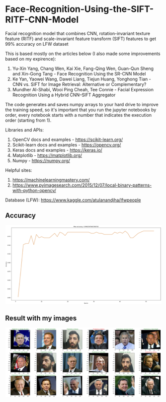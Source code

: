 # Face-Recognition-Using-the-SIFT-RITF-CNN-Model
Facial recognition model that combines CNN, rotation-invariant texture feature (RITF) and scale-invariant feature transform (SIFT) features to get 99% accuracy on LFW dataset

This is based mostly on the articles below (I also made some improvements based on my expirence):

1. Yu-Xin Yang, Chang Wen, Kai Xie, Fang-Qing Wen, Guan-Qun Sheng and Xin-Gong Tang - Face Recognition Using the SR-CNN Model
2. Ke Yan, Yaowei Wang, Dawei Liang, Tiejun Huang, Yonghong Tian - CNN vs. SIFT for Image Retrieval: Alternative or Complementary?
3. Mundher Al-Shabi, Wooi Ping Cheah, Tee Connie - Facial Expression Recognition Using a Hybrid CNN–SIFT Aggregator


The code generates and saves numpy arrays to your hard drive to improve the training speed, so it's important that you run the jupyter notebooks by order,
every notebook starts with a number that indicates the execution order (starting from 1).


Libraries and APIs:
1. OpenCV docs and examples - https://scikit-learn.org/
2. Scikit-learn docs and examples - https://opencv.org/
3. Keras docs and examples - https://keras.io/
4. Matplotlib - https://matplotlib.org/
5. Numpy - https://numpy.org/


Helpful sites:
1. https://machinelearningmastery.com/
2. https://www.pyimagesearch.com/2015/12/07/local-binary-patterns-with-python-opencv/

Database (LFW): https://www.kaggle.com/atulanandjha/lfwpeople

## Accuracy
![Accuracy](/results/resultsModelAccuracy.png)
## Result with my images</h5>
![Accuracy](/results/resultsWithMyImages.png?raw=true)
